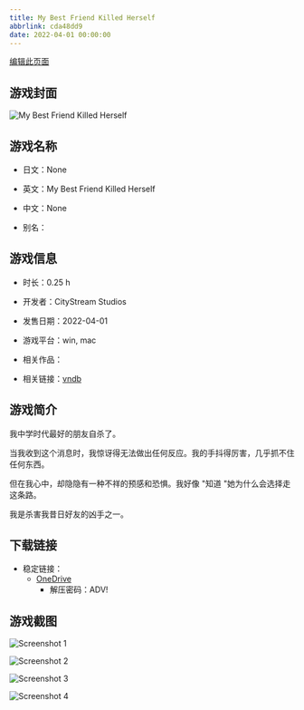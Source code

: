 ```yaml
---
title: My Best Friend Killed Herself
abbrlink: cda48dd9
date: 2022-04-01 00:00:00
---
```

[编辑此页面](https://github.com/ACG-3/ADV3-source/blob/main/source/_posts/games/My%20Best%20Friend%20Killed%20Herself.md)

## 游戏封面

![My Best Friend Killed Herself](https://pan.timero.xyz/d/onedrive/img_lib_001/My%20Best%20Friend%20Killed%20Herself_cover.avif)


## 游戏名称

- 日文：None
- 英文：My Best Friend Killed Herself
- 中文：None

- 别名：


## 游戏信息

- 时长：0.25 h
- 开发者：CityStream Studios
- 发售日期：2022-04-01
- 游戏平台：win, mac
- 相关作品：

- 相关链接：[vndb](https://vndb.org/v34673)


## 游戏简介

我中学时代最好的朋友自杀了。

当我收到这个消息时，我惊讶得无法做出任何反应。我的手抖得厉害，几乎抓不住任何东西。

但在我心中，却隐隐有一种不祥的预感和恐惧。我好像 "知道 "她为什么会选择走这条路。

我是杀害我昔日好友的凶手之一。




## 下载链接

- 稳定链接：
    - [OneDrive](https://pan.timero.xyz/onedrive/adv_lib_001/My%20Best%20Friend%20Killed%20Herself)
        - 解压密码：ADV!



## 游戏截图


![Screenshot 1](https://pan.timero.xyz/d/onedrive/img_lib_001/My%20Best%20Friend%20Killed%20Herself_Screenshot_1.avif)

![Screenshot 2](https://pan.timero.xyz/d/onedrive/img_lib_001/My%20Best%20Friend%20Killed%20Herself_Screenshot_2.avif)

![Screenshot 3](https://pan.timero.xyz/d/onedrive/img_lib_001/My%20Best%20Friend%20Killed%20Herself_Screenshot_3.avif)

![Screenshot 4](https://pan.timero.xyz/d/onedrive/img_lib_001/My%20Best%20Friend%20Killed%20Herself_Screenshot_4.avif)

